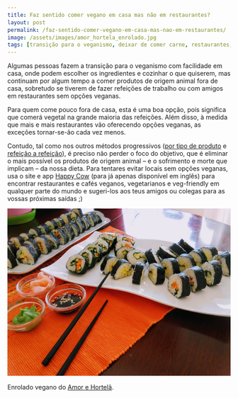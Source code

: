 ```yaml
---
title: Faz sentido comer vegano em casa mas não em restaurantes?
layout: post
permalink: /faz-sentido-comer-vegano-em-casa-mas-nao-em-restaurantes/
image: /assets/images/amor_hortela_enrolado.jpg
tags: [transição para o veganismo, deixar de comer carne, restaurantes, veg-friendly, baby steps]
---
```

Algumas pessoas fazem a transição para o veganismo com facilidade em casa, onde podem escolher os ingredientes e cozinhar o que quiserem, mas continuam por algum tempo a comer produtos de origem animal fora de casa, sobretudo se tiverem de fazer refeições de trabalho ou com amigos em restaurantes sem opções veganas.

Para quem come pouco fora de casa, esta é uma boa opção, pois significa que comerá vegetal na grande maioria das refeições. Além disso, à medida que mais e mais restaurantes vão oferecendo opções veganas, as exceções tornar-se-ão cada vez menos.

Contudo, tal como nos outros métodos progressivos ([por tipo de produto](/como-aderir-ao-veganismo-por-tipo-de-produto/) e [refeição a refeição](/como-aderir-ao-veganismo-refeicao-a-refeicao/)), é preciso não perder o foco do objetivo, que é eliminar o mais possível os produtos de origem animal &#8211; e o sofrimento e morte que implicam &#8211; da nossa dieta. Para tentares evitar locais sem opções veganas, usa o site e app [Happy Cow](https://www.happycow.net) (para já apenas disponível em inglês) para encontrar restaurantes e cafés veganos, vegetarianos e veg-friendly em qualquer parte do mundo e sugeri-los aos teus amigos ou colegas para as vossas próximas saídas ;)

![[Foto de enrolado vegano do Amor e Hortelã]](/assets/images/amor_hortela_enrolado.jpg "Enrolado vegano do Amor e Hortelã")

<div class="img-caption">Enrolado vegano do <a href="https://www.amorehortela.pt/2017/06/enrolado-simples-de-nori-com-fruta-e.html">Amor e Hortelã</a>.</div>
  
